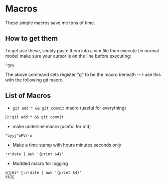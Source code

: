 Macros
======


These simple macros save me tons of time.  

How to get them
---------------

To get use these, simply paste them into a vim file then execute (in normal mode) make sure your cursor is on the line before executing:


```vim
"gyy
```

The above command sets register "g" to be the macro beneath -- I use this with the following git macro.


List of Macros
--------------

* `git add * && git commit` macro (useful for everything)

```vim
:!git add * && git commit
```



* make underline macro (useful for md)

```vim
"oyyj"oPVr-o
```

* Make a time stamp with hours minutes seconds only

```vim
:r!date | awk '{print $4}'
```

* Modded macro for logging

```vim
oj0i* :r!date | awk '{print $4}'
VkJ
```
